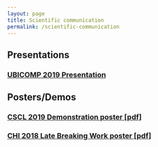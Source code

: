 ```yaml
---
layout: page
title: Scientific communication
permalink: /scientific-communication
---
```

## Presentations
### [UBICOMP 2019 Presentation](https://valentin.lachand.net/ubicomp_2019)
## Posters/Demos
### [CSCL 2019 Demonstration poster [pdf]](https://valentin.lachand.net/documents/poster_cscl.pdf)
### [CHI 2018 Late Breaking Work poster [pdf]](https://valentin.lachand.net/documents/poster_chi.pdf)
